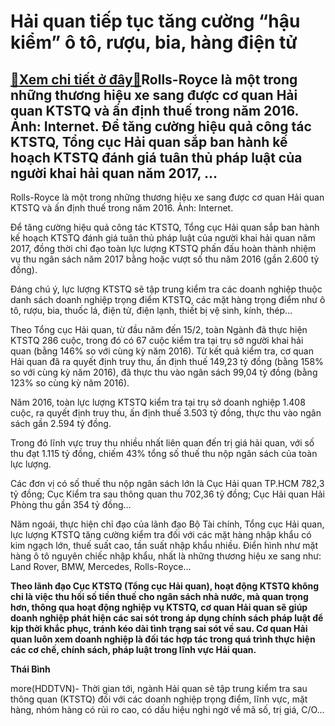 Hải quan tiếp tục tăng cường “hậu kiểm” ô tô, rượu, bia, hàng điện tử
=====================================================================

[:gift:Xem chi tiết ở đây:gift:](https://hddtvn.com/hai-quan-tiep-tuc-tang-cuong-hau-kiem-o-to-ruou-bia-hang-dien-tu/)Rolls-Royce là một trong những thương hiệu xe sang được cơ quan Hải quan KTSTQ và ấn định thuế trong năm 2016. Ảnh: Internet. Để tăng cường hiệu quả công tác KTSTQ, Tổng cục Hải quan sắp ban hành kế hoạch KTSTQ đánh giá tuân thủ pháp luật của người khai hải quan năm 2017, …
----------------------------------------------------------------------------------------------------------------------------------------------------------------------------------------------------------------------------------------------------------------------------------







 






 Rolls-Royce là một trong những thương hiệu xe sang được cơ quan Hải quan KTSTQ và ấn định thuế trong năm 2016. Ảnh: Internet. 


Để tăng cường hiệu quả công tác KTSTQ, Tổng cục Hải quan sắp ban hành kế hoạch KTSTQ đánh giá tuân thủ pháp luật của người khai hải quan năm 2017, đồng thời chỉ đạo toàn lực lượng KTSTQ phấn đấu hoàn thành nhiệm vụ thu ngân sách năm 2017 bằng hoặc vượt số thu năm 2016 (gần 2.600 tỷ đồng).


Đáng chú ý, lực lượng KTSTQ sẽ tập trung kiểm tra các doanh nghiệp thuộc danh sách doanh nghiệp trọng điểm KTSTQ, các mặt hàng trọng điểm như ô tô, rượu, bia, thuốc lá, điện tử, điện lạnh, thiết bị vệ sinh, kính, thép… 


Theo Tổng cục Hải quan, từ đầu năm đến 15/2, toàn Ngành đã thực hiện KTSTQ 286 cuộc, trong đó có 67 cuộc kiểm tra tại trụ sở người khai hải quan (bằng 146% so với cùng kỳ năm 2016). Từ kết quả kiểm tra, cơ quan Hải quan đã ra quyết định truy thu, ấn định thuế 149,23 tỷ đồng (bằng 158% so với cùng kỳ năm 2016), đã thực thu vào ngân sách 99,04 tỷ đồng (bằng 123% so cùng kỳ năm 2016).


Năm 2016, toàn lực lượng KTSTQ kiểm tra tại trụ sở doanh nghiệp 1.408 cuộc, ra quyết định truy thu, ấn định thuế 3.503 tỷ đồng, thực thu vào ngân sách gần 2.594 tỷ đồng.


Trong đó lĩnh vực truy thu nhiều nhất liên quan đến trị giá hải quan, với số thu đạt 1.115 tỷ đồng, chiếm 43% tổng số thuế thu nộp ngân sách của toàn lực lượng.


Các đơn vị có số thuế thu nộp ngân sách lớn là Cục Hải quan TP.HCM 782,3 tỷ đồng; Cục Kiểm tra sau thông quan thu 702,36 tỷ đồng; Cục Hải quan Hải Phòng thu gần 354 tỷ đồng…


Năm ngoái, thực hiện chỉ đạo của lãnh đạo Bộ Tài chính, Tổng cục Hải quan, lực lượng KTSTQ tăng cường kiểm tra đối với các mặt hàng nhập khẩu có kim ngạch lớn, thuế suất cao, tần suất nhập khẩu nhiều. Điển hình như mặt hàng ô tô nguyên chiếc nhập khẩu, nhất là những thương hiệu xe sang như: Land Rover, BMW, Mercedes, Rolls-Royce… 






**Theo lãnh đạo Cục KTSTQ (Tổng cục Hải quan), hoạt động KTSTQ không chỉ là việc thu hồi số tiền thuế cho ngân sách nhà nước, mà quan trọng hơn, thông qua hoạt động nghiệp vụ KTSTQ, cơ quan Hải quan sẽ giúp doanh nghiệp phát hiện các sai sót trong áp dụng chính sách pháp luật để kịp thời khắc phục, tránh kéo dài tình trạng sai sót về sau. Cơ quan Hải quan luôn xem doanh nghiệp là đối tác hợp tác trong quá trình thực hiện các cơ chế, chính sách, pháp luật trong lĩnh vực Hải quan.**









**Thái Bình**



more(HDDTVN)- Thời gian tới, ngành Hải quan sẽ tập trung kiểm tra sau thông quan (KTSTQ) đối với các doanh nghiệp trọng điểm, lĩnh vực, mặt hàng, nhóm hàng có rủi ro cao, có dấu hiệu nghi ngờ về mã số, trị giá, C/O…


